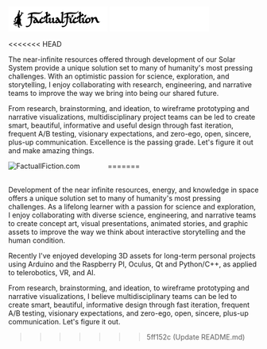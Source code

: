 <div align="left">
  <img src="https://raw.githubusercontent.com/oceanbluesky/oceanbluesky/main/images/Signature_FF_Logo_black.png#gh-light-mode-only" width="200"/>
  <img src="https://raw.githubusercontent.com/oceanbluesky/oceanbluesky/main/images/Signature_FF_Logo_white.png#gh-dark-mode-only" width="200"/>
</div>

<<<<<<< HEAD
<p>
The near-infinite resources offered through development of our Solar System provide a unique solution set to many of humanity's most pressing challenges. With an optimistic passion for science, exploration, and storytelling, I enjoy collaborating with research, engineering, and narrative teams to improve the way we bring into being our shared future. 
</p>
<p>
From research, brainstorming, and ideation, to wireframe prototyping and narrative visualizations, multidisciplinary project teams can be led to create smart, beautiful, informative and useful design through fast iteration, frequent A/B testing, visionary expectations, and zero-ego, open, sincere, plus-up communication. Excellence is the passing grade. Let's figure it out and make amazing things.
</p>
=======
<img align="left" alt="FactuallFiction.com" width="200px" src="http://factualfiction.com/factualfictionstudios/wp-content/uploads/2018/11/Signature_FF_Logo_whiteBKGRDTspread-1.png" /> 

<br />
<br />

Development of the near infinite resources, energy, and knowledge in space offers a unique solution set to many of humanity's most pressing challenges. As a lifelong learner with a passion for science and exploration, I enjoy collaborating with diverse science, engineering, and narrative teams to create concept art, visual presentations, animated stories, and graphic assets to improve the way we think about interactive storytelling and the human condition. 

Recently I've enjoyed developing 3D assets for long-term personal projects using Arduino and the Raspberry PI, Oculus, Qt and Python/C++, as applied to telerobotics, VR, and AI.
 
From research, brainstorming, and ideation, to wireframe prototyping and narrative visualizations, I believe multidisciplinary teams can be led to create smart, beautiful, informative design through fast iteration, frequent A/B testing, visionary expectations, and zero-ego, open, sincere, plus-up communication. Let's figure it out. 
>>>>>>> 5ff152c (Update README.md)
